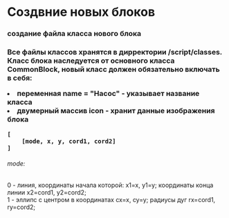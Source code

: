 <h1>Создвние новых блоков</h1>
<h3>создание файла класса нового блока<h3>
	<p>Все файлы классов хранятся в дирректории /script/classes.
	Класс блока наследуется от основного класса CommonBlock, новый класс должен обязательно включать в себя:</p>
	<li>переменная name = "Насос" - указывает название класса</li>
	<li>двумерный массив icon - хранит данные изображения блока</li>

	[
		[mode, x, y, cord1, cord2]
	]

<h6>mode:</h6>
	0 - линия, координаты начала которой: x1=x, y1=y; координаты конца линии x2=cord1, y2=cord2;<br>
	1 - эллипс с центром в координатах cx=x, cy=y; радиусы дуг rx=cord1, ry=cord2;


